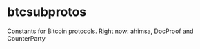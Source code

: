 btcsubprotos
============

Constants for Bitcoin protocols. Right now: ahimsa, DocProof and CounterParty
